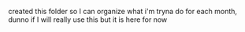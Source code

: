 
created this folder so I can organize what i'm tryna do for each month, dunno if I will really use this but it is here for now